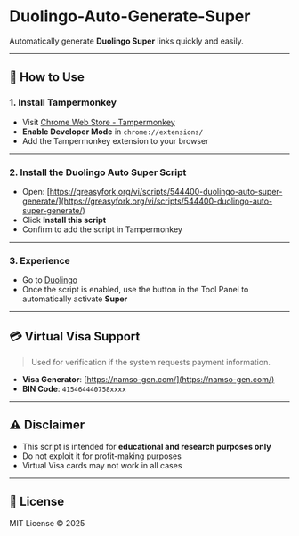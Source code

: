 # Duolingo-Auto-Generate-Super

Automatically generate **Duolingo Super** links quickly and easily.

---

## 🚀 How to Use

### 1. Install Tampermonkey
- Visit [Chrome Web Store - Tampermonkey](https://chrome.google.com/webstore/detail/tampermonkey/dhdgffkkebhmkfjojejmpbldmpobfkfo)
- **Enable Developer Mode** in `chrome://extensions/`
- Add the Tampermonkey extension to your browser

---

### 2. Install the Duolingo Auto Super Script
- Open: [https://greasyfork.org/vi/scripts/544400-duolingo-auto-super-generate/](https://greasyfork.org/vi/scripts/544400-duolingo-auto-super-generate/)
- Click **Install this script**
- Confirm to add the script in Tampermonkey

---

### 3. Experience
- Go to [Duolingo](https://www.duolingo.com/)
- Once the script is enabled, use the button in the Tool Panel to automatically activate **Super**

---

## 💳 Virtual Visa Support
> Used for verification if the system requests payment information.

- **Visa Generator**: [https://namso-gen.com/](https://namso-gen.com/)
- **BIN Code**: `415464440758xxxx`

---

## ⚠️ Disclaimer
- This script is intended for **educational and research purposes only**
- Do not exploit it for profit-making purposes
- Virtual Visa cards may not work in all cases

---

## 📜 License
MIT License © 2025
